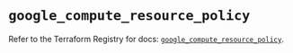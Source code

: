 # `google_compute_resource_policy`

Refer to the Terraform Registry for docs: [`google_compute_resource_policy`](https://registry.terraform.io/providers/hashicorp/google/5.23.0/docs/resources/compute_resource_policy).
